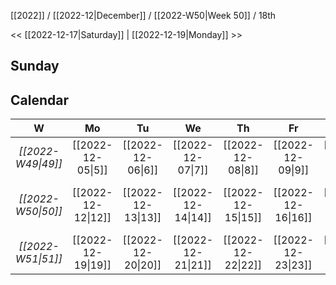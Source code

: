 [[2022]] / [[2022-12|December]] / [[2022-W50|Week 50]] / 18th

<< [[2022-12-17|Saturday]]  |  [[2022-12-19|Monday]]   >>︎

## Sunday

## Calendar
| W  | Mo | Tu | We | Th | Fr | Sa | Su |
|:--:|:--:|:--:|:--:|:--:|:--:|:--:|:--:|
| *[[2022-W49\|49]]* | [[2022-12-05\|5]]  | [[2022-12-06\|6]]  | [[2022-12-07\|7]]  | [[2022-12-08\|8]]  | [[2022-12-09\|9]]  | [[2022-12-10\|10]] | [[2022-12-11\|11]] |
| *[[2022-W50\|50]]* | [[2022-12-12\|12]] | [[2022-12-13\|13]] | [[2022-12-14\|14]] | [[2022-12-15\|15]] | [[2022-12-16\|16]] | [[2022-12-17\|17]] | ==**[[2022-12-18\|18]]**== |
| *[[2022-W51\|51]]* | [[2022-12-19\|19]] | [[2022-12-20\|20]] | [[2022-12-21\|21]] | [[2022-12-22\|22]] | [[2022-12-23\|23]] | [[2022-12-24\|24]] | [[2022-12-25\|25]] |
